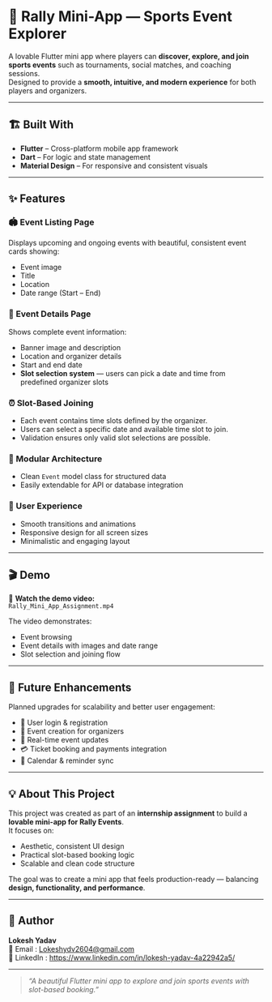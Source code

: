 # 🎾 Rally Mini-App — Sports Event Explorer

A lovable Flutter mini app where players can **discover, explore, and join sports events** such as tournaments, social matches, and coaching sessions.  
Designed to provide a **smooth, intuitive, and modern experience** for both players and organizers.

---

## 🏗️ Built With

- **Flutter** – Cross-platform mobile app framework  
- **Dart** – For logic and state management  
- **Material Design** – For responsive and consistent visuals  

---

## ✨ Features

### 🏟️ Event Listing Page  
Displays upcoming and ongoing events with beautiful, consistent event cards showing:
- Event image  
- Title  
- Location  
- Date range (Start – End)

### 📅 Event Details Page  
Shows complete event information:
- Banner image and description  
- Location and organizer details  
- Start and end date  
- **Slot selection system** — users can pick a date and time from predefined organizer slots  

### ⏰ Slot-Based Joining  
- Each event contains time slots defined by the organizer.  
- Users can select a specific date and available time slot to join.  
- Validation ensures only valid slot selections are possible.

### 💾 Modular Architecture  
- Clean `Event` model class for structured data  
- Easily extendable for API or database integration  

### 🧭 User Experience  
- Smooth transitions and animations  
- Responsive design for all screen sizes  
- Minimalistic and engaging layout  

---

## 🎬 Demo

🎥 **Watch the demo video:**  
`Rally_Mini_App_Assignment.mp4`

The video demonstrates:
- Event browsing  
- Event details with images and date range  
- Slot selection and joining flow  

---

## 🚀 Future Enhancements

Planned upgrades for scalability and better user engagement:
- 🔐 User login & registration  
- 🧾 Event creation for organizers  
- 🔄 Real-time event updates  
- 💳 Ticket booking and payments integration  
- 📅 Calendar & reminder sync  

---

## 💡 About This Project

This project was created as part of an **internship assignment** to build a **lovable mini-app for Rally Events**.  
It focuses on:
- Aesthetic, consistent UI design  
- Practical slot-based booking logic  
- Scalable and clean code structure  

The goal was to create a mini app that feels production-ready — balancing **design, functionality, and performance**.

---

## 🧠 Author

**Lokesh Yadav**  
📧 Email : Lokeshydv2604@gmail.com  
💼 LinkedIn : https://www.linkedin.com/in/lokesh-yadav-4a22942a5/

---

> _“A beautiful Flutter mini app to explore and join sports events with slot-based booking.”_
